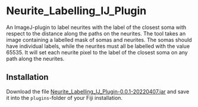 # Neurite_Labelling_IJ_Plugin

An ImageJ-plugin to label neurites with the label of the closest soma with respect to the distance along the paths on the neurites. The tool takes an image containing a labelled mask of somas and neurites. The somas should have individual labels, while the neurites must all be labelled  with the value 65535. It will set each neurite pixel to the label of the closest soma on any path along the neurites.

## Installation

Download the file [Neurite_Labelling_IJ_Plugin-0.0.1-20220407.jar](https://github.com/MontpellierRessourcesImagerie/Neurite_Labelling_IJ_Plugin/releases/download/v0.1/Neurite_Labelling_IJ_Plugin-0.0.1-20220407.jar) and save it into the ``plugins``-folder of your Fiji installation.


